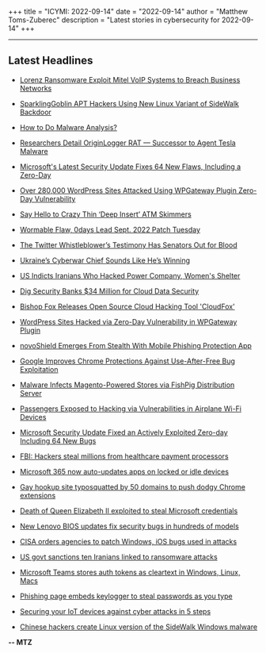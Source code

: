 +++
title = "ICYMI: 2022-09-14"
date = "2022-09-14"
author = "Matthew Toms-Zuberec"
description = "Latest stories in cybersecurity for 2022-09-14"
+++

---------------------------------------------------------------------------
## Latest Headlines
- [Lorenz Ransomware Exploit Mitel VoIP Systems to Breach Business Networks](https://thehackernews.com/2022/09/lorenz-ransomware-exploit-mitel-voip.html)

- [SparklingGoblin APT Hackers Using New Linux Variant of SideWalk Backdoor](https://thehackernews.com/2022/09/sparklinggoblin-apt-hackers-using-new.html)

- [How to Do Malware Analysis?](https://thehackernews.com/2022/09/how-to-do-malware-analysis.html)

- [Researchers Detail OriginLogger RAT — Successor to Agent Tesla Malware](https://thehackernews.com/2022/09/researchers-detail-originlogger-rat.html)

- [Microsoft's Latest Security Update Fixes 64 New Flaws, Including a Zero-Day](https://thehackernews.com/2022/09/microsofts-latest-security-update-fixes.html)

- [Over 280,000 WordPress Sites Attacked Using WPGateway Plugin Zero-Day Vulnerability](https://thehackernews.com/2022/09/over-280000-wordpress-sites-attacked.html)

- [Say Hello to Crazy Thin ‘Deep Insert’ ATM Skimmers](https://krebsonsecurity.com/2022/09/say-hello-to-crazy-thin-deep-insert-atm-skimmers/)

- [Wormable Flaw, 0days Lead Sept. 2022 Patch Tuesday](https://krebsonsecurity.com/2022/09/wormable-flaw-0days-lead-sept-2022-patch-tuesday/)

- [The Twitter Whistleblower’s Testimony Has Senators Out for Blood](https://www.wired.com/story/peiter-mudge-zatko-twitter-senate-judiciary-testimony/)

- [Ukraine’s Cyberwar Chief Sounds Like He’s Winning](https://www.wired.com/story/yurii-shchyhol-urkaine-cyberwar-russia/)

- [US Indicts Iranians Who Hacked Power Company, Women's Shelter](https://www.securityweek.com/us-indicts-iranians-who-hacked-power-company-womens-shelter)

- [Dig Security Banks $34 Million for Cloud Data Security](https://www.securityweek.com/dig-security-banks-another-34-million-cloud-data-security)

- [Bishop Fox Releases Open Source Cloud Hacking Tool 'CloudFox'](https://www.securityweek.com/bishop-fox-releases-open-source-cloud-hacking-tool-cloudfox)

- [WordPress Sites Hacked via Zero-Day Vulnerability in WPGateway Plugin](https://www.securityweek.com/wordpress-sites-hacked-zero-day-vulnerability-wpgateway-plugin)

- [novoShield Emerges From Stealth With Mobile Phishing Protection App](https://www.securityweek.com/novoshield-emerges-stealth-mobile-phishing-protection-app)

- [Google Improves Chrome Protections Against Use-After-Free Bug Exploitation](https://www.securityweek.com/google-improves-chrome-protections-against-use-after-free-bug-exploitation)

- [Malware Infects Magento-Powered Stores via FishPig Distribution Server](https://www.securityweek.com/malware-infects-magento-powered-stores-fishpig-distribution-server)

- [Passengers Exposed to Hacking via Vulnerabilities in Airplane Wi-Fi Devices](https://www.securityweek.com/passengers-exposed-hacking-vulnerabilities-airplane-wi-fi-devices)

- [Microsoft Security Update Fixed an Actively Exploited Zero-day Including 64 New Bugs](https://cybersecuritynews.com/microsoft-security-update-fixed-actively-exploited-zero-day/)

- [FBI: Hackers steal millions from healthcare payment processors](https://www.bleepingcomputer.com/news/security/fbi-hackers-steal-millions-from-healthcare-payment-processors/)

- [Microsoft 365 now auto-updates apps on locked or idle devices](https://www.bleepingcomputer.com/news/microsoft/microsoft-365-now-auto-updates-apps-on-locked-or-idle-devices/)

- [Gay hookup site typosquatted by 50 domains to push dodgy Chrome extensions](https://www.bleepingcomputer.com/news/security/gay-hookup-site-typosquatted-by-50-domains-to-push-dodgy-chrome-extensions/)

- [Death of Queen Elizabeth II exploited to steal Microsoft credentials](https://www.bleepingcomputer.com/news/security/death-of-queen-elizabeth-ii-exploited-to-steal-microsoft-credentials/)

- [New Lenovo BIOS updates fix security bugs in hundreds of models](https://www.bleepingcomputer.com/news/security/new-lenovo-bios-updates-fix-security-bugs-in-hundreds-of-models/)

- [CISA orders agencies to patch Windows, iOS bugs used in attacks](https://www.bleepingcomputer.com/news/security/cisa-orders-agencies-to-patch-windows-ios-bugs-used-in-attacks/)

- [US govt sanctions ten Iranians linked to ransomware attacks](https://www.bleepingcomputer.com/news/security/us-govt-sanctions-ten-iranians-linked-to-ransomware-attacks/)

- [Microsoft Teams stores auth tokens as cleartext in Windows, Linux, Macs](https://www.bleepingcomputer.com/news/security/microsoft-teams-stores-auth-tokens-as-cleartext-in-windows-linux-macs/)

- [Phishing page embeds keylogger to steal passwords as you type](https://www.bleepingcomputer.com/news/security/phishing-page-embeds-keylogger-to-steal-passwords-as-you-type/)

- [Securing your IoT devices against cyber attacks in 5 steps](https://www.bleepingcomputer.com/news/security/securing-your-iot-devices-against-cyber-attacks-in-5-steps/)

- [Chinese hackers create Linux version of the SideWalk Windows malware](https://www.bleepingcomputer.com/news/security/chinese-hackers-create-linux-version-of-the-sidewalk-windows-malware/)

**-- MTZ**